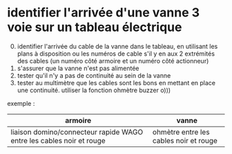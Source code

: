# identifier l'arrivée d'une vanne 3 voie sur un tableau électrique

0) identifier l'arrivée du cable de la vanne dans le tableau, en utilisant les plans à disposition ou les numéros de cable s'il y en aux 2 extrémités des cables (un numéro côté armoire et un numéro côté actionneur)
1) s'assurer que la vanne n'est pas alimentée
2) tester qu'il n'y a pas de continuité au sein de la vanne
3) tester au multimètre que les cables sont les bons en mettant en place une continuité. utiliser la fonction ohmètre buzzer o)))

exemple :

armoire | vanne
-- | --
liaison domino/connecteur rapide WAGO entre les cables noir et rouge | ohmètre entre les cables noir et rouge

